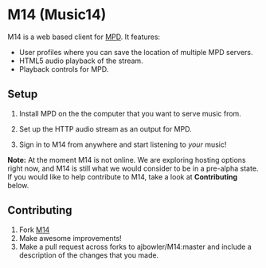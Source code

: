 # M14 (Music14)

M14 is a web based client for [MPD](http://www.musicpd.org/). It features:
  - User profiles where you can save the location of multiple MPD servers.
  - HTML5 audio playback of the stream.
  - Playback controls for MPD.


## Setup

1. Install MPD on the the computer that you want to serve music from.

2. Set up the HTTP audio stream as an output for MPD.

3. Sign in to M14 from anywhere and start listening to *your* music!

**Note:** At the moment M14 is not online.  We are exploring hosting options right now, and M14 is still what we would consider to be in a pre-alpha state. If you would like to help contribute to M14, take a look at **Contributing** below.


## Contributing

1. Fork [M14](https://github.com/ajbowler/M14.git)
2. Make awesome improvements!
3. Make a pull request across forks to ajbowler/M14:master and include a description of the changes that you made.


